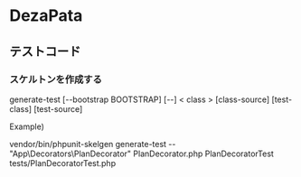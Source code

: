 # DezaPata


## テストコード

### スケルトンを作成する


generate-test [--bootstrap BOOTSTRAP] [--] < class > [class-source] [test-class] [test-source]

Example)

vendor/bin/phpunit-skelgen generate-test -- "App\Decorators\PlanDecorator" PlanDecorator.php PlanDecoratorTest tests/PlanDecoratorTest.php
